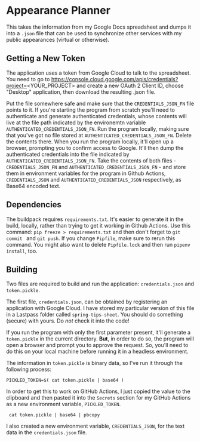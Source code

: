 # Appearance Planner 

This takes the information from my Google Docs spreadsheet and dumps it into a `.json` file that can be used to synchronize other services with my public appearances (virtual or otherwise). 

## Getting a New Token

The application uses a token from Google Cloud to talk to the spreadsheet. You need to go to https://console.cloud.google.com/apis/credentials?project=<YOUR_PROJECT> and create a new OAuth 2 Client ID, choose "Desktop" application, then download the resulting .json file. 

Put the file somewhere safe and make sure that the `CREDENTIALS_JSON_FN` file points to it. If you're starting the program from scratch you'll need to authenticate and generate authenticated credentials, whose contents will live at the file path indicated by the environemtn variable 
`AUTHENTICATED_CREDENTIALS_JSON_FN`. Run the program locally, making sure that you've got no file stored at `AUTHENTICATED_CREDENTIALS_JSON_FN`. Delete the contents there. When you run the program locally, it'll open up a browser, prompting you to confirm access to Google. It'll then dump the authenticated credentials into the file indicated by 
`AUTHENTICATED_CREDENTIALS_JSON_FN`. Take the contents of both files - `CREDENTIALS_JSON_FN` and `AUTHENTICATED_CREDENTIALS_JSON_FN` - and store them in environment variables for the program in Github Actions, `CREDENTIALS_JSON` and `AUTHENTICATED_CREDENTIALS_JSON`  respectively, as Base64 encoded text.

## Dependencies 

The buildpack requires `requirements.txt`. It's easier to generate it in the build, locally, rather than trying to get it working 
in Github Actions. Use this command: `pip freeze > requirements.txt` and then don't forget to `git commit ` and `git push`. If you change `Pipfile`, make sure to 
rerun this command. You might also want to delete `Pipfile.lock` and then run `pipenv install`, too. 


## Building 

Two files are required to build and run the application: `credentials.json` and `token.pickle`.

The first file, `credentials.json`, can be obtained by registering an application with Google Cloud. 
I have stored my particular version of this file in a Lastpass folder called `spring-tips-sheet`. You should do something (secure) with yours. Do _not_ check it into the code!  

If you run the program with only the first parameter present, it'll generate a `token.pickle` in the current directory. **But**, in order to do so, the program will open a browser and prompt you to approve the request. So, you'll need to do this on your local machine before running it in a headless environment.

The information in `token.pickle` is binary data, so I've run it through the following process:

```shell 
PICKLED_TOKEN=$( cat token.pickle | base64 ) 
```

In order to get this to work on GitHub Actions, I just copied the value to the clipboard and then pasted it into the `Secrets` section for my GitHub Actions as a new environment variable, `PICKLED_TOKEN`.  

```shell 
 cat token.pickle | base64 | pbcopy
```

I also created a new environment variable, `CREDENTIALS_JSON`, for the text data in the `credentials.json` file. 

